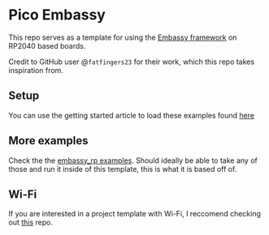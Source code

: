 # Pico Embassy

This repo serves as a template for using the [Embassy framework](https://embassy.dev/) on RP2040 based boards.

Credit to GitHub user @`fatfingers23` for their work, which this repo takes inspiration from.


## Setup

You can use the getting started article to load these examples found [here](https://baileytownsend.dev/articles/getting-started-with-rust-an-rp2040)

## More examples

Check the the [embassy_rp examples](https://github.com/embassy-rs/embassy/tree/8803128707b8bd9fc9dcea392a62dfd42aa822d2/examples/rp). Should ideally be able to take any of those and run it inside of this template, this is what it is based off of.

## Wi-Fi

If you are interested in a project template with Wi-Fi, I reccomend checking out [this](https://github.com/fatfingers23/raspberry-pico-w-embassy-template/tree/pico_non_w?tab=readme-ov-file) repo.


